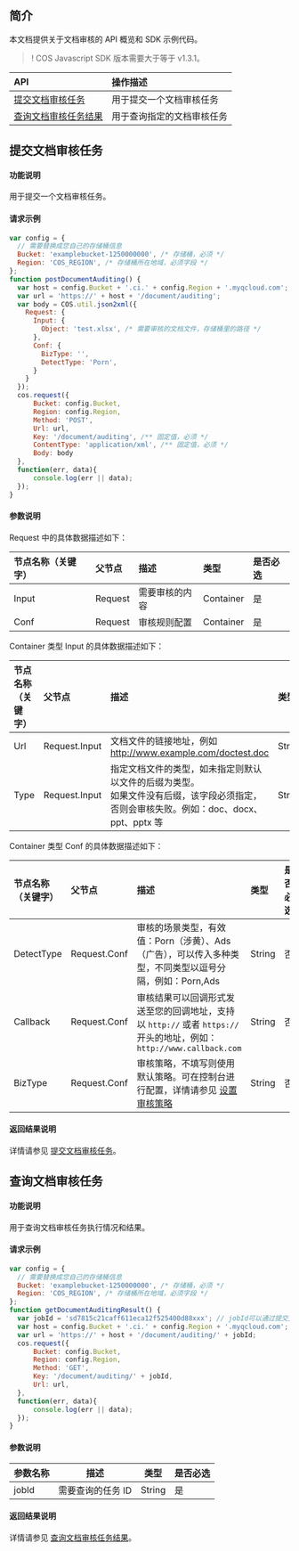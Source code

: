 ## 简介

本文档提供关于文档审核的 API 概览和 SDK 示例代码。
>! COS Javascript SDK 版本需要大于等于 v1.3.1。
>

| API                                                          | 操作描述                   |
| :----------------------------------------------------------- | :------------------------- |
|[提交文档审核任务](https://cloud.tencent.com/document/product/436/59381) | 用于提交一个文档审核任务   |
|[查询文档审核任务结果](https://cloud.tencent.com/document/product/436/59382)  | 用于查询指定的文档审核任务 |


## 提交文档审核任务

#### 功能说明

用于提交一个文档审核任务。

#### 请求示例

```js
var config = {
  // 需要替换成您自己的存储桶信息
  Bucket: 'examplebucket-1250000000', /* 存储桶，必须 */
  Region: 'COS_REGION', /* 存储桶所在地域，必须字段 */
};
function postDocumentAuditing() {
  var host = config.Bucket + '.ci.' + config.Region + '.myqcloud.com';
  var url = 'https://' + host + '/document/auditing';
  var body = COS.util.json2xml({
    Request: {
      Input: {
        Object: 'test.xlsx', /* 需要审核的文档文件，存储桶里的路径 */
      },
      Conf: {
        BizType: '',
        DetectType: 'Porn',
      }
    }
  });
  cos.request({
      Bucket: config.Bucket,
      Region: config.Region,
      Method: 'POST',
      Url: url,
      Key: '/document/auditing', /** 固定值，必须 */
      ContentType: 'application/xml', /** 固定值，必须 */
      Body: body
  },
  function(err, data){
      console.log(err || data);
  });
}
```


#### 参数说明

Request 中的具体数据描述如下：

| 节点名称（关键字） | 父节点  | 描述           | 类型      | 是否必选 |
| :----------------- | :------ | :------------- | :-------- | :------- |
| Input              | Request | 需要审核的内容 | Container | 是       |
| Conf               | Request | 审核规则配置   | Container | 是       |

Container 类型 Input 的具体数据描述如下：

| 节点名称（关键字） | 父节点        | 描述                                                         | 类型   | 是否必选 |
| :----------------- | :------------ | :----------------------------------------------------------- | :----- | :------- |
| Url                | Request.Input | 文档文件的链接地址，例如 http://www.example.com/doctest.doc     | String | 是       |
| Type               | Request.Input | 指定文档文件的类型，如未指定则默认以文件的后缀为类型。<br>如果文件没有后缀，该字段必须指定，否则会审核失败。例如：doc、docx、ppt、pptx 等 | String | 否       |

Container 类型 Conf 的具体数据描述如下：

| 节点名称（关键字） | 父节点       | 描述                                                         | 类型   | 是否必选 |
| :----------------- | :----------- | :----------------------------------------------------------- | :----- | :------- |
| DetectType         | Request.Conf | 审核的场景类型，有效值：Porn（涉黄）、Ads（广告），可以传入多种类型，不同类型以逗号分隔，例如：Porn,Ads | String | 否       |
| Callback           | Request.Conf | 审核结果可以回调形式发送至您的回调地址，支持以 `http://` 或者 `https://` 开头的地址，例如：`http://www.callback.com` | String | 否       |
| BizType            | Request.Conf | 审核策略，不填写则使用默认策略。可在控制台进行配置，详情请参见 [设置审核策略](https://cloud.tencent.com/document/product/436/55206) | String | 否       |


#### 返回结果说明

详情请参见 [提交文档审核任务](https://cloud.tencent.com/document/product/436/59381#.E5.93.8D.E5.BA.94)。



## 查询文档审核任务

#### 功能说明
用于查询文档审核任务执行情况和结果。

#### 请求示例

```js
var config = {
  // 需要替换成您自己的存储桶信息
  Bucket: 'examplebucket-1250000000', /* 存储桶，必须 */
  Region: 'COS_REGION', /* 存储桶所在地域，必须字段 */
};
function getDocumentAuditingResult() {
  var jobId = 'sd7815c21caff611eca12f525400d88xxx'; // jobId可以通过提交文档审核任务返回
  var host = config.Bucket + '.ci.' + config.Region + '.myqcloud.com';
  var url = 'https://' + host + '/document/auditing/' + jobId;
  cos.request({
      Bucket: config.Bucket,
      Region: config.Region,
      Method: 'GET',
      Key: '/document/auditing/' + jobId,
      Url: url,
  },
  function(err, data){
      console.log(err || data);
  });
}
```

#### 参数说明

| 参数名称   | 描述                                                         | 类型   | 是否必选|
| ---------- | ------------------------------------------------------------ | ------ |-----|
| jobId | 需要查询的任务 ID | String |是|

#### 返回结果说明

详情请参见 [查询文档审核任务结果](https://cloud.tencent.com/document/product/436/59382#.E5.93.8D.E5.BA.94)。
